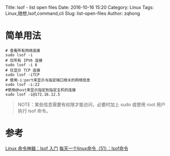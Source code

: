 Title: lsof - list open files
Date: 2016-10-16 15:20
Category: Linux
Tags: Linux,随想,lsof,command,cli
Slug: list-open-files
Author: zqhong

# 简单用法
```
# 查看所有网络连接
sudo lsof -i
# 仅所有 IPV6 连接
sudo lsof -i 6
# 仅显示 TCP 连接
sudo lsof -iTCP
# 使用-i:port来显示与指定端口相关的网络信息
sudo lsof -i:22
#使用@host来显示指定到指定主机的连接
sudo lsof -i@172.16.12.5
```

> NOTE：某些信息需要有权限才能访问，必要时加上 sudo 或使用 root 用户执行 lsof 命令。


# 参考
[Linux 命令神器：lsof 入门](https://linux.cn/article-4099-1.html)
[每天一个linux命令（51）：lsof命令](http://www.cnblogs.com/peida/archive/2013/02/26/2932972.html)